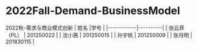 # 2022Fall-Demand-BusinessModel
2022秋-需求与商业模式创新
| 姓名       |学号      |
|------------|----------|
| 张云菲（PL） | 201250022 |
| 沈小茜   | 201250015 |
| 孙宇帆   | 201250009 |
| 张月明   | 201830115 |
